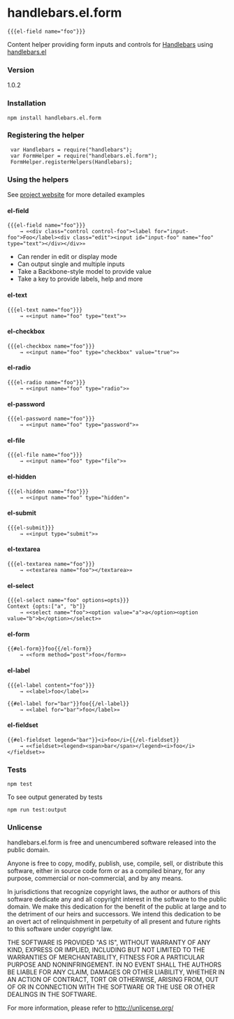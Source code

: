 # handlebars.el.form

    {{{el-field name="foo"}}}

Content helper providing form inputs and controls for [Handlebars](http://handlebarsjs.com) using [handlebars.el](http://el.handlebars.solidgoldpig.com)

### Version

1.0.2

### Installation

    npm install handlebars.el.form

### Registering the helper

     var Handlebars = require("handlebars");
     var FormHelper = require("handlebars.el.form");
     FormHelper.registerHelpers(Handlebars);

### Using the helpers

See [project website](http://el.form.handlebars.solidgoldpig.com) for more detailed examples

#### el-field

    {{{el-field name="foo"}}}
        → «<div class="control control-foo"><label for="input-foo">Foo</label><div class="edit"><input id="input-foo" name="foo" type="text"></div></div>»

- Can render in edit or display mode
- Can output single and multiple inputs
- Take a Backbone-style model to provide value
- Take a key to provide labels, help and more

#### el-text

    {{{el-text name="foo"}}}
        → «<input name="foo" type="text">»

#### el-checkbox

    {{{el-checkbox name="foo"}}}
        → «<input name="foo" type="checkbox" value="true">»

#### el-radio

    {{{el-radio name="foo"}}}
        → «<input name="foo" type="radio">»

#### el-password

    {{{el-password name="foo"}}}
        → «<input name="foo" type="password">»

#### el-file

    {{{el-file name="foo"}}}
        → «<input name="foo" type="file">»

#### el-hidden

    {{{el-hidden name="foo"}}}
        → «<input name="foo" type="hidden"»

#### el-submit

    {{{el-submit}}}
        → «<input type="submit">»

#### el-textarea

    {{{el-textarea name="foo"}}}
        → «<textarea name="foo"></textarea>»

#### el-select

    {{{el-select name="foo" options=opts}}}
    Context {opts:["a", "b"]}
        → «<select name="foo"><option value="a">a</option><option value="b">b</option></select>»

#### el-form

    {{#el-form}}foo{{/el-form}}
        → «<form method="post">foo</form>»

#### el-label

    {{{el-label content="foo"}}}
        → «<label>foo</label>»

    {{#el-label for="bar"}}foo{{/el-label}}
        → «<label for="bar">foo</label>»

#### el-fieldset

    {{#el-fieldset legend="bar"}}<i>foo</i>{{/el-fieldset}}
        → «<fieldset><legend><span>bar</span></legend><i>foo</i></fieldset>»

### Tests

    npm test

To see output generated by tests

    npm run test:output

### Unlicense

handlebars.el.form is free and unencumbered software released into 
the public domain.

Anyone is free to copy, modify, publish, use, compile, sell, or
distribute this software, either in source code form or as a compiled
binary, for any purpose, commercial or non-commercial, and by any
means.

In jurisdictions that recognize copyright laws, the author or authors
of this software dedicate any and all copyright interest in the
software to the public domain. We make this dedication for the benefit
of the public at large and to the detriment of our heirs and
successors. We intend this dedication to be an overt act of
relinquishment in perpetuity of all present and future rights to this
software under copyright law.

THE SOFTWARE IS PROVIDED "AS IS", WITHOUT WARRANTY OF ANY KIND,
EXPRESS OR IMPLIED, INCLUDING BUT NOT LIMITED TO THE WARRANTIES OF
MERCHANTABILITY, FITNESS FOR A PARTICULAR PURPOSE AND NONINFRINGEMENT.
IN NO EVENT SHALL THE AUTHORS BE LIABLE FOR ANY CLAIM, DAMAGES OR
OTHER LIABILITY, WHETHER IN AN ACTION OF CONTRACT, TORT OR OTHERWISE,
ARISING FROM, OUT OF OR IN CONNECTION WITH THE SOFTWARE OR THE USE OR
OTHER DEALINGS IN THE SOFTWARE.

For more information, please refer to <http://unlicense.org/>